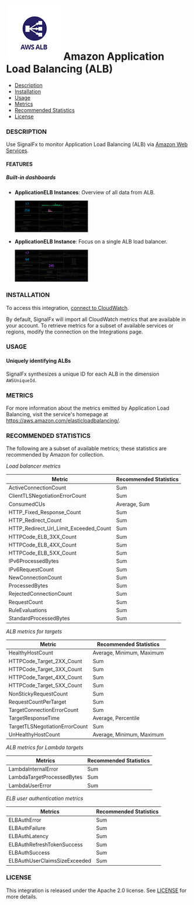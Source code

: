 # ![](./img/integration_awsalb.png) Amazon Application Load Balancing (ALB)

- [Description](#description)
- [Installation](#installation)
- [Usage](#usage)
- [Metrics](#metrics)
- [Recommended Statistics](#recommended-statistics)
- [License](#license)

### DESCRIPTION

Use SignalFx to monitor Application Load Balancing (ALB) via [Amazon Web Services](https://github.com/signalfx/integrations/tree/master/aws)[](sfx_link:aws).

#### FEATURES

##### Built-in dashboards

- **ApplicationELB Instances**: Overview of all data from ALB.

  [<img src='./img/dashboard_alb_instances.png' width=200px>](./img/dashboard_alb_instances.png)

- **ApplicationELB Instance**: Focus on a single ALB load balancer.

  [<img src='./img/dashboard_alb_instance.png' width=200px>](./img/dashboard_alb_instance.png)

### INSTALLATION

To access this integration, [connect to CloudWatch](https://github.com/signalfx/integrations/tree/master/aws)[](sfx_link:aws).

By default, SignalFx will import all CloudWatch metrics that are available in your account. To retrieve metrics for a subset of available services or regions, modify the connection on the Integrations page.

### USAGE

#### Uniquely identifying ALBs

SignalFx synthesizes a unique ID for each ALB in the dimension `AWSUniqueId`.

### METRICS

For more information about the metrics emitted by Application Load Balancing, visit the service's homepage at <a target="_blank" href="https://aws.amazon.com/elasticloadbalancing/">https://aws.amazon.com/elasticloadbalancing/</a>.

<!--- METRICS --->
### RECOMMENDED STATISTICS

The following are a subset of available metrics; these statistics are recommended by Amazon for collection.

_Load balancer metrics_

| Metric                                 | Recommended Statistics |
| -------------------------------------- | ---------------------- |
| ActiveConnectionCount                  | Sum                    |
| ClientTLSNegotiationErrorCount         | Sum                    |
| ConsumedCUs                            | Average, Sum           |
| HTTP_Fixed_Response_Count              | Sum                    |
| HTTP_Redirect_Count                    | Sum                    |
| HTTP_Redirect_Url_Limit_Exceeded_Count | Sum                    |
| HTTPCode_ELB_3XX_Count                 | Sum                    |
| HTTPCode_ELB_4XX_Count                 | Sum                    |
| HTTPCode_ELB_5XX_Count                 | Sum                    |
| IPv6ProcessedBytes                     | Sum                    |
| IPv6RequestCount                       | Sum                    |
| NewConnectionCount                     | Sum                    |
| ProcessedBytes                         | Sum                    |
| RejectedConnectionCount                | Sum                    |
| RequestCount                           | Sum                    |
| RuleEvaluations                        | Sum                    |
| StandardProcessedBytes                 | Sum                    |



_ALB metrics for targets_

| Metric                         | Recommended Statistics    |
| ------------------------------ | ------------------------- |
| HealthyHostCount               | Average, Minimum, Maximum |
| HTTPCode_Target_2XX_Count      | Sum                       |
| HTTPCode_Target_3XX_Count      | Sum                       |
| HTTPCode_Target_4XX_Count      | Sum                       |
| HTTPCode_Target_5XX_Count      | Sum                       |
| NonStickyRequestCount          | Sum                       |
| RequestCountPerTarget          | Sum                       |
| TargetConnectionErrorCount     | Sum                       |
| TargetResponseTime             | Average, Percentile       |
| TargetTLSNegotiationErrorCount | Sum                       |
| UnHealthyHostCount             | Average, Minimum, Maximum |



_ALB metrics for Lambda targets_

| Metrics                    | Recommended Statistics |
| -------------------------- | ---------------------- |
| LambdaInternalError        | Sum                    |
| LambdaTargetProcessedBytes | Sum                    |
| LambdaUserError            | Sum                    |



_ELB user authentication metrics_

| Metrics                       | Recommended Statistics |
| ----------------------------- | ---------------------- |
| ELBAuthError                  | Sum                    |
| ELBAuthFailure                | Sum                    |
| ELBAuthLatency                | Sum                    |
| ELBAuthRefreshTokenSuccess    | Sum                    |
| ELBAuthSuccess                | Sum                    |
| ELBAuthUserClaimsSizeExceeded | Sum                    |




### LICENSE

This integration is released under the Apache 2.0 license. See [LICENSE](./LICENSE) for more details.
